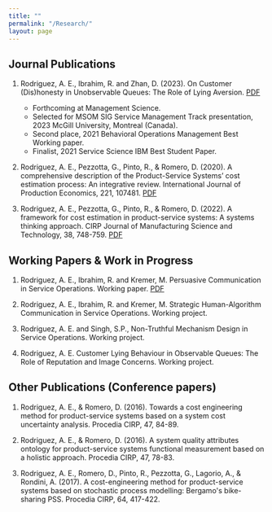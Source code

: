 ```yaml
---
title: ""
permalink: "/Research/"
layout: page
---
```


## Journal Publications

1. Rodriguez, A. E., Ibrahim, R. and Zhan, D. (2023). On Customer (Dis)honesty in Unobservable Queues: The Role of Lying Aversion. [PDF](https://arturoestrada.github.io/JobMarketPaperArturoEstradaRodriguez.pdf) 
   * Forthcoming at Management Science.
   * Selected for MSOM SIG Service Management Track presentation, 2023 McGill University, Montreal (Canada).
   * Second place, 2021 Behavioral Operations Management Best Working paper.
   * Finalist, 2021 Service Science IBM Best Student Paper.
     
2. Rodriguez, A. E., Pezzotta, G., Pinto, R., & Romero, D. (2020). A comprehensive description of the Product-Service Systems’ cost estimation process: An integrative review. International Journal of Production Economics, 221, 107481. [PDF](https://arturoestrada.github.io/AdditionalPaper2ArturoEstradaRodriguez.pdf) 

3. Rodriguez, A. E., Pezzotta, G., Pinto, R., & Romero, D. (2022). A framework for cost estimation in product-service systems: A systems thinking approach. CIRP Journal of Manufacturing Science and Technology, 38, 748-759. [PDF](https://arturoestrada.github.io/AdditionalPaper3ArturoEstradaRodriguez.pdf)


## Working Papers & Work in Progress

1. Rodriguez, A. E., Ibrahim, R. and  Kremer, M. Persuasive Communication in Service Operations. Working paper. [PDF](https://arturoestrada.github.io/AdditionalPaper1ArturoEstradaRodriguez.pdf) 

2. Rodriguez, A. E., Ibrahim, R. and Kremer, M. Strategic Human-Algorithm Communication in Service Operations. Working project.

3. Rodriguez, A. E. and Singh, S.P., Non-Truthful Mechanism Design in Service Operations. Working project.

4. Rodriguez, A. E. Customer Lying Behaviour in Observable Queues: The Role of Reputation and Image Concerns. Working project.

   
## Other Publications (Conference papers)

1. Rodriguez, A. E., & Romero, D. (2016). Towards a cost engineering method for product-service systems based on a system cost uncertainty analysis. Procedia CIRP, 47, 84-89.

2. Rodriguez, A. E., & Romero, D. (2016). A system quality attributes ontology for product-service systems functional measurement based on a holistic approach. Procedia CIRP, 47, 78-83.
   
3. Rodriguez, A. E., Romero, D., Pinto, R., Pezzotta, G., Lagorio, A., & Rondini, A. (2017). A cost-engineering method for product-service systems based on stochastic process modelling: Bergamo's bike-sharing PSS. Procedia CIRP, 64, 417-422.




